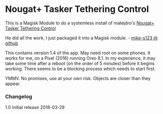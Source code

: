# Nougat+ Tasker Tethering Control

This is a Magisk Module to do a systemless install of matejdro's [Nougat+ Tasker Tethering Control](https://play.google.com/store/apps/details?id=com.matejdro.taskertethercontrol&hl=en)

He did all the work, I just packaged it into a Magisk module. - [mike-s123 @ github](https://github.com/mike-s123/)

This contains version 1.4 of the app. May need root on some phones. It works for me, on a Pixel (2016) running Oreo 8.1. In my experience, it may take some time after a reboot (on the order of 5 minutes) before it begins working. There seems to be a blocking process which needs to start first.

YMMV. No promises, use at your own risk. Objects are closer than they appear. 

### Changelog
1.0 Initial release 2018-03-29
